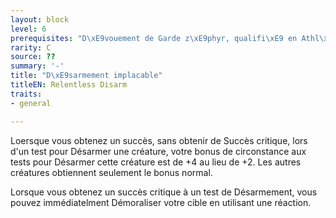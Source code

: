 ```yaml
---
layout: block
level: 6
prerequisites: "D\xE9vouement de Garde z\xE9phyr, qualifi\xE9 en Athl\xE9tisme"
rarity: C
source: ??
summary: '-'
title: "D\xE9sarmement implacable"
titleEN: Relentless Disarm
traits:
- general

---
```


<p>Loersque vous obtenez un succès, sans obtenir de Succès critique, lors d'un test pour Désarmer une créature, votre bonus de circonstance aux tests pour Désarmer cette créature est de +4 au lieu de +2. Les autres créatures obtiennent seulement le bonus normal.</p>
<p>Lorsque vous obtenez un succès critique à un test de Désarmement, vous pouvez immédiatelment Démoraliser votre cible en utilisant une réaction.</p>